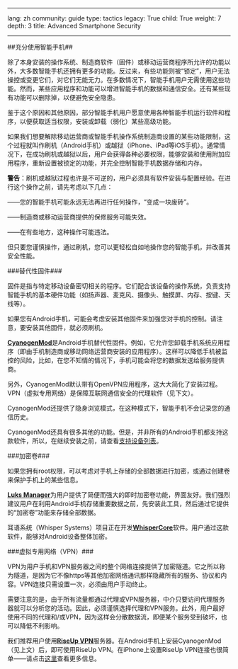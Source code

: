 

---

lang: zh
community: guide
type: tactics
legacy: True
child: True
weight: 7
depth: 3
title: Advanced Smartphone Security

---

##充分使用智能手机##

除了本身安装的操作系统、制造商软件（固件）或移动运营商程序所允许的功能以外，大多数智能手机还拥有更多的功能。反过来，有些功能则被“锁定”，用户无法操控或变更它们，对它们无能无力。在多数情况下，智能手机用户无需使用这些功能。然而，某些应用程序和功能可以增进智能手机的数据和通信安全。还有某些现有功能可以删除掉，以便避免安全隐患。

鉴于这个原因和其他原因，部分智能手机用户愿意使用各种智能手机运行软件和程序，以便获取适当权限，安装或卸载（弱化）某些高级功能。

如果我们想要解除移动运营商或智能手机操作系统制造商设置的某些功能限制，这个过程就叫作刷机（Android手机）或越狱（iPhone、iPad等iOS手机）。通常情况下，在成功刷机或越狱以后，用户会获得各种必要权限，能够安装和使用附加应用程序，重新设置被锁定的功能，并完全控制智能手机数据存储和内存。

**警告**：刷机或越狱过程也许是不可逆的，用户必须具有软件安装与配置经验。在进行这个操作之前，请先考虑以下几点：

——您的智能手机可能永远无法再进行任何操作，“变成一块废砖”。

——制造商或移动运营商提供的保修服务可能失效。

——在有些地方，这种操作可能违法。

但只要您谨慎操作，通过刷机，您可以更轻松自如地操作您的智能手机，并改善其安全性能。

###替代性固件###

固件是指与特定移动设备密切相关的程序。它们配合该设备的操作系统，负责支持智能手机的基本硬件功能（如扬声器、麦克风、摄像头、触摸屏、内存、按键、天线等）。

如果您有Android手机，可能会考虑安装其他固件来加强您对手机的控制。请注意，要安装其他固件，就必须刷机。

[**CyanogenMod**](http://www.cyanogenmod.com)是Android手机替代性固件。例如，它允许您卸载手机系统应用程序（即由手机制造商或移动网络运营商安装的应用程序）。这样可以降低手机被监控的风险，比如，在您不知情的情况下，手机可能会将您的数据发送给服务提供商。

另外，CyanogenMod默认带有OpenVPN应用程序，这大大简化了安装过程。VPN（虚拟专用网络）是保障互联网通信安全的代理软件（见下文）。

CyanogenMod还提供了隐身浏览模式，在这种模式下，智能手机不会记录您的通信历史。

CyanogenMod还具有很多其他的功能。但是，并非所有的Android手机都支持这款软件，所以，在继续安装之前，请查看[支持设备列表](http://www.cyanogenmod.com/devices)。
 
###加密卷###

如果您拥有root权限，可以考虑对手机上存储的全部数据进行加密，或通过创建卷来保护手机上的某些信息。

[**Luks Manager**](https://play.google.com/store/apps/details?id=com.nemesis2.luksmanager&hl=en)为用户提供了简便而强大的即时加密卷功能，界面友好。我们强烈建议用户在利用Android手机存储重要数据之前，先安装此工具，然后通过它提供的“加密卷”功能来存储全部数据。

耳语系统（Whisper Systems）项目正在开发[**WhisperCore**](http://www.whispersys.com/whispercore.html)软件。用户通过这款软件，能够对Android设备整体加密。

###虚拟专用网络（VPN）###

VPN为用户手机和VPN服务器之间的整个网络连接提供了加密隧道。它之所以称为隧道，是因为它不像https等其他加密网络通讯那样隐藏所有的服务、协议和内容。VPN连接只需设置一次，必须由用户手动终止。

需要注意的是，由于所有流量都通过代理或VPN服务器，中介只要访问代理服务器就可以分析您的活动。因此，必须谨慎选择代理和VPN服务。此外，用户最好使用不同的代理和/或VPN，因为这样会分散数据流，即便某个服务受到破坏，也可以降低不利影响。

我们推荐用户使用[**RiseUp VPN**](https://help.riseup.net/en/vpn)服务器。在Android手机上安装CyanogenMod（见上文）后，即可使用RiseUp VPN。在iPhone上设置RiseUp VPN连接也很简单——请点击[这里](https://support.apple.com/kb/HT1424)查看更多信息。


